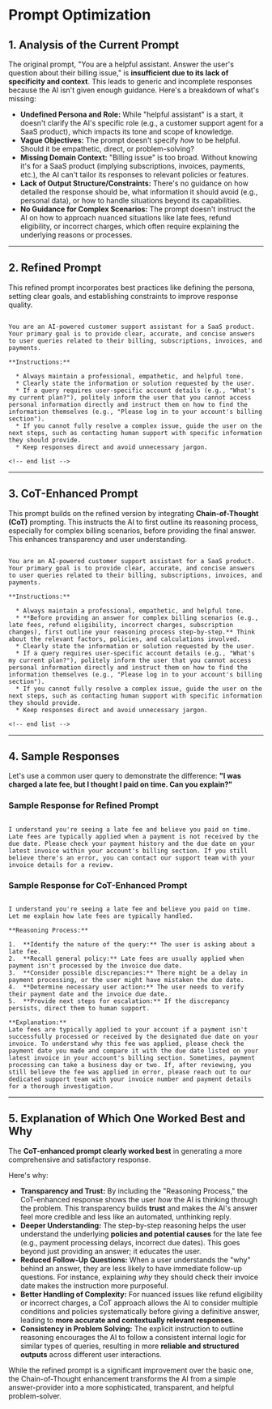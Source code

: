 # Prompt Optimization

## 1. Analysis of the Current Prompt

The original prompt, "You are a helpful assistant. Answer the user's question about their billing issue," is **insufficient due to its lack of specificity and context**. This leads to generic and incomplete responses because the AI isn't given enough guidance. Here's a breakdown of what's missing:

* **Undefined Persona and Role:** While "helpful assistant" is a start, it doesn't clarify the AI's specific role (e.g., a customer support agent for a SaaS product), which impacts its tone and scope of knowledge.
* **Vague Objectives:** The prompt doesn't specify *how* to be helpful. Should it be empathetic, direct, or problem-solving?
* **Missing Domain Context:** "Billing issue" is too broad. Without knowing it's for a SaaS product (implying subscriptions, invoices, payments, etc.), the AI can't tailor its responses to relevant policies or features.
* **Lack of Output Structure/Constraints:** There's no guidance on how detailed the response should be, what information it should avoid (e.g., personal data), or how to handle situations beyond its capabilities.
* **No Guidance for Complex Scenarios:** The prompt doesn't instruct the AI on how to approach nuanced situations like late fees, refund eligibility, or incorrect charges, which often require explaining the underlying reasons or processes.

---

## 2. Refined Prompt

This refined prompt incorporates best practices like defining the persona, setting clear goals, and establishing constraints to improve response quality.

```

You are an AI-powered customer support assistant for a SaaS product. Your primary goal is to provide clear, accurate, and concise answers to user queries related to their billing, subscriptions, invoices, and payments.

**Instructions:**

  * Always maintain a professional, empathetic, and helpful tone.
  * Clearly state the information or solution requested by the user.
  * If a query requires user-specific account details (e.g., "What's my current plan?"), politely inform the user that you cannot access personal information directly and instruct them on how to find the information themselves (e.g., "Please log in to your account's billing section").
  * If you cannot fully resolve a complex issue, guide the user on the next steps, such as contacting human support with specific information they should provide.
  * Keep responses direct and avoid unnecessary jargon.

<!-- end list -->

```

---

## 3. CoT-Enhanced Prompt

This prompt builds on the refined version by integrating **Chain-of-Thought (CoT)** prompting. This instructs the AI to first outline its reasoning process, especially for complex billing scenarios, before providing the final answer. This enhances transparency and user understanding.

```

You are an AI-powered customer support assistant for a SaaS product. Your primary goal is to provide clear, accurate, and concise answers to user queries related to their billing, subscriptions, invoices, and payments.

**Instructions:**

  * Always maintain a professional, empathetic, and helpful tone.
  * **Before providing an answer for complex billing scenarios (e.g., late fees, refund eligibility, incorrect charges, subscription changes), first outline your reasoning process step-by-step.** Think about the relevant factors, policies, and calculations involved.
  * Clearly state the information or solution requested by the user.
  * If a query requires user-specific account details (e.g., "What's my current plan?"), politely inform the user that you cannot access personal information directly and instruct them on how to find the information themselves (e.g., "Please log in to your account's billing section").
  * If you cannot fully resolve a complex issue, guide the user on the next steps, such as contacting human support with specific information they should provide.
  * Keep responses direct and avoid unnecessary jargon.

<!-- end list -->

```

---

## 4. Sample Responses

Let's use a common user query to demonstrate the difference: **"I was charged a late fee, but I thought I paid on time. Can you explain?"**

### Sample Response for Refined Prompt
```

I understand you're seeing a late fee and believe you paid on time. Late fees are typically applied when a payment is not received by the due date. Please check your payment history and the due date on your latest invoice within your account's billing section. If you still believe there's an error, you can contact our support team with your invoice details for a review.

```

### Sample Response for CoT-Enhanced Prompt
```

I understand you're seeing a late fee and believe you paid on time. Let me explain how late fees are typically handled.

**Reasoning Process:**

1.  **Identify the nature of the query:** The user is asking about a late fee.
2.  **Recall general policy:** Late fees are usually applied when payment isn't processed by the invoice due date.
3.  **Consider possible discrepancies:** There might be a delay in payment processing, or the user might have mistaken the due date.
4.  **Determine necessary user action:** The user needs to verify their payment date and the invoice due date.
5.  **Provide next steps for escalation:** If the discrepancy persists, direct them to human support.

**Explanation:**
Late fees are typically applied to your account if a payment isn't successfully processed or received by the designated due date on your invoice. To understand why this fee was applied, please check the payment date you made and compare it with the due date listed on your latest invoice in your account's billing section. Sometimes, payment processing can take a business day or two. If, after reviewing, you still believe the fee was applied in error, please reach out to our dedicated support team with your invoice number and payment details for a thorough investigation.

```

---

## 5. Explanation of Which One Worked Best and Why

The **CoT-enhanced prompt clearly worked best** in generating a more comprehensive and satisfactory response.

Here's why:

* **Transparency and Trust:** By including the "Reasoning Process," the CoT-enhanced response shows the user *how* the AI is thinking through the problem. This transparency builds **trust** and makes the AI's answer feel more credible and less like an automated, unthinking reply.
* **Deeper Understanding:** The step-by-step reasoning helps the user understand the underlying **policies and potential causes** for the late fee (e.g., payment processing delays, incorrect due dates). This goes beyond just providing an answer; it educates the user.
* **Reduced Follow-Up Questions:** When a user understands the "why" behind an answer, they are less likely to have immediate follow-up questions. For instance, explaining *why* they should check their invoice date makes the instruction more purposeful.
* **Better Handling of Complexity:** For nuanced issues like refund eligibility or incorrect charges, a CoT approach allows the AI to consider multiple conditions and policies systematically before giving a definitive answer, leading to **more accurate and contextually relevant responses**.
* **Consistency in Problem Solving:** The explicit instruction to outline reasoning encourages the AI to follow a consistent internal logic for similar types of queries, resulting in more **reliable and structured outputs** across different user interactions.

While the refined prompt is a significant improvement over the basic one, the Chain-of-Thought enhancement transforms the AI from a simple answer-provider into a more sophisticated, transparent, and helpful problem-solver.
```